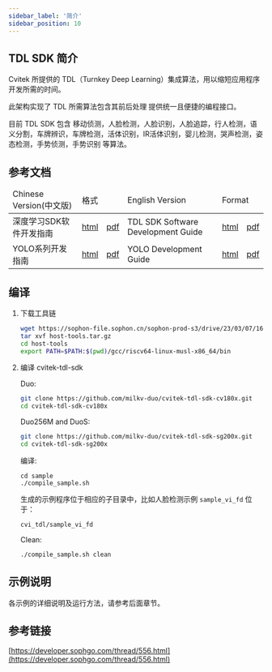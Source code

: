 ```yaml
---
sidebar_label: '简介'
sidebar_position: 10
---
```


## TDL SDK 简介

Cvitek 所提供的 TDL（Turnkey Deep Learning）集成算法，用以缩短应用程序开发所需的时间。

此架构实现了 TDL 所需算法包含其前后处理 提供统一且便捷的编程接口。

目前 TDL SDK 包含 移动侦测，人脸检测，人脸识别，人脸追踪，行人检测，语义分割，车牌辨识，车牌检测，活体识别，IR活体识别，婴儿检测，哭声检测，姿态检测，手势侦测，手势识别 等算法。

## 参考文档

<table>
<thead>
  <tr>
    <td>Chinese Version(中文版)</td>
    <td colspan="2">格式</td>
    <td>English Version</td>
    <td colspan="2">Format</td>
  </tr>
</thead>
<tbody>
	<tr>
    <td>深度学习SDK软件开发指南</td>
    <td><a href="http://doc.sophgo.com/cvitek-develop-docs/master/docs_latest_release/CV180x_CV181x/zh/01.software/TPU/TDL_SDK_Software_Development_Guide/build/html/index.html">html</a></td>
    <td><a href="https://doc.sophgo.com/cvitek-develop-docs/master/docs_latest_release/CV180x_CV181x/zh/01.software/TPU/TDL_SDK_Software_Development_Guide/build/TDLSDKSoftwareDevelopmentGuide_zh.pdf">pdf</a></td>
    <td>TDL SDK Software Development Guide</td>
    <td><a href="http://doc.sophgo.com/cvitek-develop-docs/master/docs_latest_release/CV180x_CV181x/en/01.software/TPU/TDL_SDK_Software_Development_Guide/build/html/index.html">html</a></td>
    <td><a href="http://doc.sophgo.com/cvitek-develop-docs/master/docs_latest_release/CV180x_CV181x/en/01.software/TPU/TDL_SDK_Software_Development_Guide/build/TDLSDKSoftwareDevelopmentGuide_en.pdf">pdf</a></td>
  </tr>
  <tr>
    <td>YOLO系列开发指南</td>
    <td><a href="http://doc.sophgo.com/cvitek-develop-docs/master/docs_latest_release/CV180x_CV181x/zh/01.software/TPU/YOLO_Development_Guide/build/html/index.html">html</a></td>
    <td><a href="http://doc.sophgo.com/cvitek-develop-docs/master/docs_latest_release/CV180x_CV181x/zh/01.software/TPU/YOLO_Development_Guide/build/YOLODevelopmentGuide_zh.pdf">pdf</a></td>
    <td>YOLO Development Guide</td>
    <td><a href="http://doc.sophgo.com/cvitek-develop-docs/master/docs_latest_release/CV180x_CV181x/en/01.software/TPU/YOLO_Development_Guide/build/html/index.html">html</a></td>
    <td><a href="http://doc.sophgo.com/cvitek-develop-docs/master/docs_latest_release/CV180x_CV181x/en/01.software/TPU/YOLO_Development_Guide/build/YOLODevelopmentGuide_en.pdf">pdf</a></td>
  </tr>
</tbody>
</table>

## 编译

1. 下载工具链

   ```bash
   wget https://sophon-file.sophon.cn/sophon-prod-s3/drive/23/03/07/16/host-tools.tar.gz
   tar xvf host-tools.tar.gz
   cd host-tools
   export PATH=$PATH:$(pwd)/gcc/riscv64-linux-musl-x86_64/bin
   ```

2. 编译 cvitek-tdl-sdk

   Duo:
   ```bash
   git clone https://github.com/milkv-duo/cvitek-tdl-sdk-cv180x.git
   cd cvitek-tdl-sdk-cv180x
   ```

   Duo256M and DuoS:
   ```bash
   git clone https://github.com/milkv-duo/cvitek-tdl-sdk-sg200x.git
   cd cvitek-tdl-sdk-sg200x
   ```

   编译:
   ```
   cd sample
   ./compile_sample.sh
   ```

   生成的示例程序位于相应的子目录中，比如人脸检测示例 `sample_vi_fd` 位于：
   ```
   cvi_tdl/sample_vi_fd
   ```

   Clean:
   ```bash
   ./compile_sample.sh clean
   ```

## 示例说明

各示例的详细说明及运行方法，请参考后面章节。

## 参考链接

[https://developer.sophgo.com/thread/556.html](https://developer.sophgo.com/thread/556.html)
